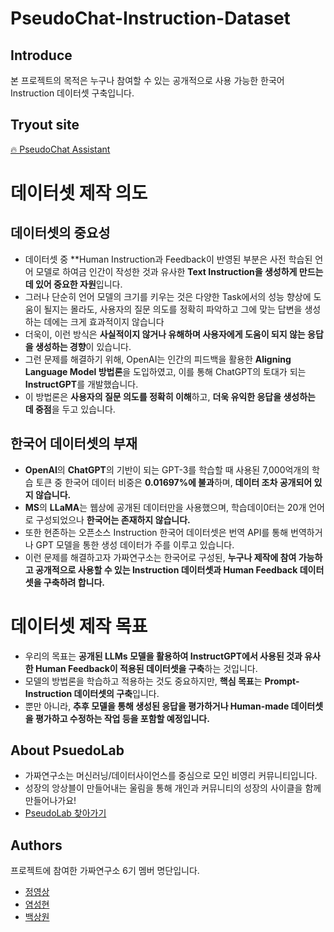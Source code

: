# PseudoChat-Instruction-Dataset

## Introduce

본 프로젝트의 목적은 누구나 참여할 수 있는 공개적으로 사용 가능한 한국어 Instruction 데이터셋 구축입니다.

## Tryout site

[🔥 PseudoChat Assistant]()

# 데이터셋 제작 의도

## 데이터셋의 중요성

- 데이터셋 중 **Human Instruction과 Feedback이 반영된 부분은 사전 학습된 언어 모델로 하여금 인간이 작성한 것과 유사한 **Text Instruction을 생성하게 만드는데 있어 중요한 자원**입니다.
- 그러나 단순히 언어 모델의 크기를 키우는 것은 다양한 Task에서의 성능 향상에 도움이 될지는 몰라도, 사용자의 질문 의도를 정확히 파악하고 그에 맞는 답변을 생성하는 데에는 크게 효과적이지 않습니다
- 더욱이, 이런 방식은 **사실적이지 않거나 유해하며 사용자에게 도움이 되지 않는 응답을 생성하는 경향**이 있습니다.
- 그런 문제를 해결하기 위해, OpenAI는 인간의 피드백을 활용한 **Aligning Language Model 방법론**을 도입하였고, 이를 통해 ChatGPT의 토대가 되는 **InstructGPT**를 개발했습니다. 
- 이 방법론은 **사용자의 질문 의도를 정확히 이해**하고, **더욱 유익한 응답을 생성하는 데 중점**을 두고 있습니다.

## 한국어 데이터셋의 부재

- **OpenAI**의 **ChatGPT**의 기반이 되는 GPT-3를 학습할 때 사용된 7,000억개의 학습 토큰 중 한국어 데이터 비중은 **0.01697%에 불과**하며, **데이터 조차 공개되어 있지 않습니다.**
- **MS**의 **LLaMA**는 웹상에 공개된 데이터만을 사용했으며, 학습데이0터는 20개 언어로 구성되었으나 **한국어는 존재하지 않습니다.**
- 또한 현존하는 오픈소스 Instruction 한국어 데이터셋은 번역 API를 통해 번역하거나 GPT 모델을 통한 생성 데이터가 주를 이루고 있습니다.
- 이런 문제를 해결하고자 가짜연구소는 한국어로 구성된, **누구나 제작에 참여 가능하고 공개적으로 사용할 수 있는 Instruction 데이터셋과 Human Feedback 데이터셋을 구축하려 합니다.**

# **데이터셋 제작 목표**

- 우리의 목표는 **공개된 LLMs 모델을 활용하여 InstructGPT에서 사용된 것과 유사한 Human Feedback이 적용된 데이터셋을 구축**하는 것입니다.
- 모델의 방법론을 학습하고 적용하는 것도 중요하지만, **핵심 목표**는 **Prompt-Instruction 데이터셋의 구축**입니다.
- 뿐만 아니라, **추후 모델을 통해 생성된 응답을 평가하거나 Human-made 데이터셋을 평가하고 수정하는 작업 등을 포함할 예정입니다.**

## About PsuedoLab
- 가짜연구소는 머신러닝/데이터사이언스를 중심으로 모인 비영리 커뮤니티입니다.
- 성장의 앙상블이 만들어내는 울림을 통해 개인과 커뮤니티의 성장의 사이클을 함께 만들어나가요!
- [PseudoLab 찾아가기](https://pseudo-lab.com/)

## Authors
프로젝트에 참여한 가짜연구소 6기 멤버 명단입니다.
- [정영상](https://www.linkedin.com/in/video-jeong/)
- [염성현](https://www.linkedin.com/in/neulvo/)
- [백상원](https://www.linkedin.com/in/sangwon-baek-74a3241b7/)
